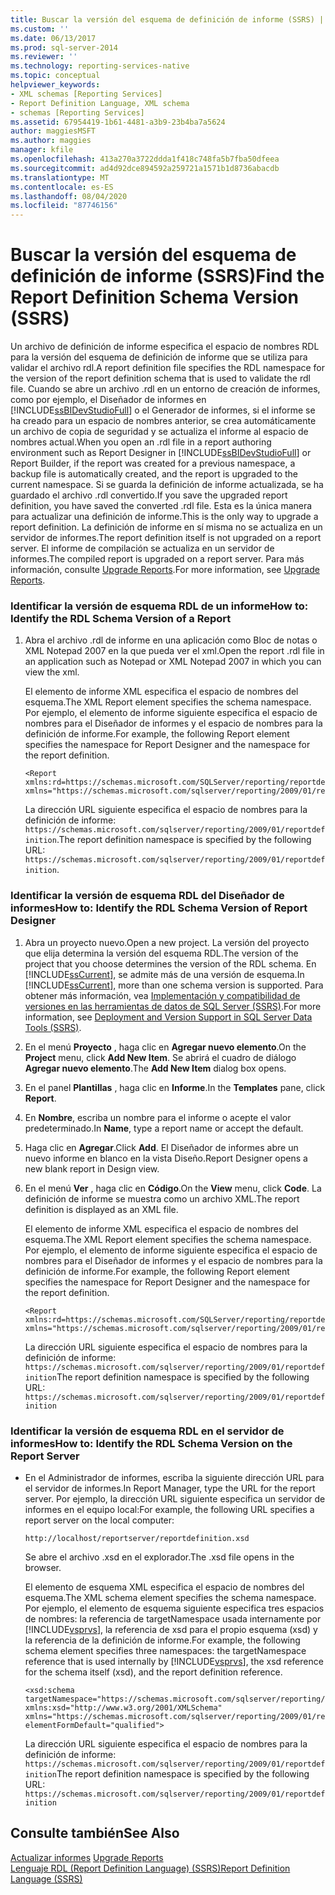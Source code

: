 ```yaml
---
title: Buscar la versión del esquema de definición de informe (SSRS) | Microsoft Docs
ms.custom: ''
ms.date: 06/13/2017
ms.prod: sql-server-2014
ms.reviewer: ''
ms.technology: reporting-services-native
ms.topic: conceptual
helpviewer_keywords:
- XML schemas [Reporting Services]
- Report Definition Language, XML schema
- schemas [Reporting Services]
ms.assetid: 67954419-1b61-4481-a3b9-23b4ba7a5624
author: maggiesMSFT
ms.author: maggies
manager: kfile
ms.openlocfilehash: 413a270a3722ddda1f418c748fa5b7fba50dfeea
ms.sourcegitcommit: ad4d92dce894592a259721a1571b1d8736abacdb
ms.translationtype: MT
ms.contentlocale: es-ES
ms.lasthandoff: 08/04/2020
ms.locfileid: "87746156"
---
```

# <a name="find-the-report-definition-schema-version-ssrs"></a><span data-ttu-id="a5751-102">Buscar la versión del esquema de definición de informe (SSRS)</span><span class="sxs-lookup"><span data-stu-id="a5751-102">Find the Report Definition Schema Version (SSRS)</span></span>
  <span data-ttu-id="a5751-103">Un archivo de definición de informe especifica el espacio de nombres RDL para la versión del esquema de definición de informe que se utiliza para validar el archivo rdl.</span><span class="sxs-lookup"><span data-stu-id="a5751-103">A report definition file specifies the RDL namespace for the version of the report definition schema that is used to validate the rdl file.</span></span> <span data-ttu-id="a5751-104">Cuando se abre un archivo .rdl en un entorno de creación de informes, como por ejemplo, el Diseñador de informes en [!INCLUDE[ssBIDevStudioFull](../../includes/ssbidevstudiofull-md.md)] o el Generador de informes, si el informe se ha creado para un espacio de nombres anterior, se crea automáticamente un archivo de copia de seguridad y se actualiza el informe al espacio de nombres actual.</span><span class="sxs-lookup"><span data-stu-id="a5751-104">When you open an .rdl file in a report authoring environment such as Report Designer in [!INCLUDE[ssBIDevStudioFull](../../includes/ssbidevstudiofull-md.md)] or Report Builder, if the report was created for a previous namespace, a backup file is automatically created, and the report is upgraded to the current namespace.</span></span> <span data-ttu-id="a5751-105">Si se guarda la definición de informe actualizada, se ha guardado el archivo .rdl convertido.</span><span class="sxs-lookup"><span data-stu-id="a5751-105">If you save the upgraded report definition, you have saved the converted .rdl file.</span></span> <span data-ttu-id="a5751-106">Esta es la única manera para actualizar una definición de informe.</span><span class="sxs-lookup"><span data-stu-id="a5751-106">This is the only way to upgrade a report definition.</span></span> <span data-ttu-id="a5751-107">La definición de informe en sí misma no se actualiza en un servidor de informes.</span><span class="sxs-lookup"><span data-stu-id="a5751-107">The report definition itself is not upgraded on a report server.</span></span> <span data-ttu-id="a5751-108">El informe de compilación se actualiza en un servidor de informes.</span><span class="sxs-lookup"><span data-stu-id="a5751-108">The compiled report is upgraded on a report server.</span></span> <span data-ttu-id="a5751-109">Para más información, consulte [Upgrade Reports](../install-windows/upgrade-reports.md).</span><span class="sxs-lookup"><span data-stu-id="a5751-109">For more information, see [Upgrade Reports](../install-windows/upgrade-reports.md).</span></span>  
  
### <a name="how-to-identify-the-rdl-schema-version-of-a-report"></a><span data-ttu-id="a5751-110">Identificar la versión de esquema RDL de un informe</span><span class="sxs-lookup"><span data-stu-id="a5751-110">How to: Identify the RDL Schema Version of a Report</span></span>  
  
1.  <span data-ttu-id="a5751-111">Abra el archivo .rdl de informe en una aplicación como Bloc de notas o XML Notepad 2007 en la que pueda ver el xml.</span><span class="sxs-lookup"><span data-stu-id="a5751-111">Open the report .rdl file in an application such as Notepad or XML Notepad 2007 in which you can view the xml.</span></span>  
  
     <span data-ttu-id="a5751-112">El elemento de informe XML especifica el espacio de nombres del esquema.</span><span class="sxs-lookup"><span data-stu-id="a5751-112">The XML Report element specifies the schema namespace.</span></span> <span data-ttu-id="a5751-113">Por ejemplo, el elemento de informe siguiente especifica el espacio de nombres para el Diseñador de informes y el espacio de nombres para la definición de informe.</span><span class="sxs-lookup"><span data-stu-id="a5751-113">For example, the following Report element specifies the namespace for Report Designer and the namespace for the report definition.</span></span>  
  
    ```  
    <Report xmlns:rd=https://schemas.microsoft.com/SQLServer/reporting/reportdesigner   
    xmlns="https://schemas.microsoft.com/sqlserver/reporting/2009/01/reportdefinition">  
    ```  
  
     <span data-ttu-id="a5751-114">La dirección URL siguiente especifica el espacio de nombres para la definición de informe: `https://schemas.microsoft.com/sqlserver/reporting/2009/01/reportdefinition`.</span><span class="sxs-lookup"><span data-stu-id="a5751-114">The report definition namespace is specified by the following URL: `https://schemas.microsoft.com/sqlserver/reporting/2009/01/reportdefinition`.</span></span>  
  
### <a name="how-to-identify-the-rdl-schema-version-of-report-designer"></a><span data-ttu-id="a5751-115">Identificar la versión de esquema RDL del Diseñador de informes</span><span class="sxs-lookup"><span data-stu-id="a5751-115">How to: Identify the RDL Schema Version of Report Designer</span></span>  
  
1.  <span data-ttu-id="a5751-116">Abra un proyecto nuevo.</span><span class="sxs-lookup"><span data-stu-id="a5751-116">Open a new project.</span></span> <span data-ttu-id="a5751-117">La versión del proyecto que elija determina la versión del esquema RDL.</span><span class="sxs-lookup"><span data-stu-id="a5751-117">The version of the project that you choose determines the version of the RDL schema.</span></span> <span data-ttu-id="a5751-118">En [!INCLUDE[ssCurrent](../../includes/sscurrent-md.md)], se admite más de una versión de esquema.</span><span class="sxs-lookup"><span data-stu-id="a5751-118">In [!INCLUDE[ssCurrent](../../includes/sscurrent-md.md)], more than one schema version is supported.</span></span> <span data-ttu-id="a5751-119">Para obtener más información, vea [Implementación y compatibilidad de versiones en las herramientas de datos de SQL Server &#40;SSRS&#41;](../tools/deployment-and-version-support-in-sql-server-data-tools-ssrs.md).</span><span class="sxs-lookup"><span data-stu-id="a5751-119">For more information, see [Deployment and Version Support in SQL Server Data Tools &#40;SSRS&#41;](../tools/deployment-and-version-support-in-sql-server-data-tools-ssrs.md).</span></span>  
  
2.  <span data-ttu-id="a5751-120">En el menú **Proyecto** , haga clic en **Agregar nuevo elemento**.</span><span class="sxs-lookup"><span data-stu-id="a5751-120">On the **Project** menu, click **Add New Item**.</span></span> <span data-ttu-id="a5751-121">Se abrirá el cuadro de diálogo **Agregar nuevo elemento**.</span><span class="sxs-lookup"><span data-stu-id="a5751-121">The **Add New Item** dialog box opens.</span></span>  
  
3.  <span data-ttu-id="a5751-122">En el panel **Plantillas** , haga clic en **Informe**.</span><span class="sxs-lookup"><span data-stu-id="a5751-122">In the **Templates** pane, click **Report**.</span></span>  
  
4.  <span data-ttu-id="a5751-123">En **Nombre**, escriba un nombre para el informe o acepte el valor predeterminado.</span><span class="sxs-lookup"><span data-stu-id="a5751-123">In **Name**, type a report name or accept the default.</span></span>  
  
5.  <span data-ttu-id="a5751-124">Haga clic en **Agregar**.</span><span class="sxs-lookup"><span data-stu-id="a5751-124">Click **Add**.</span></span> <span data-ttu-id="a5751-125">El Diseñador de informes abre un nuevo informe en blanco en la vista Diseño.</span><span class="sxs-lookup"><span data-stu-id="a5751-125">Report Designer opens a new blank report in Design view.</span></span>  
  
6.  <span data-ttu-id="a5751-126">En el menú **Ver** , haga clic en **Código**.</span><span class="sxs-lookup"><span data-stu-id="a5751-126">On the **View** menu, click **Code**.</span></span> <span data-ttu-id="a5751-127">La definición de informe se muestra como un archivo XML.</span><span class="sxs-lookup"><span data-stu-id="a5751-127">The report definition is displayed as an XML file.</span></span>  
  
     <span data-ttu-id="a5751-128">El elemento de informe XML especifica el espacio de nombres del esquema.</span><span class="sxs-lookup"><span data-stu-id="a5751-128">The XML Report element specifies the schema namespace.</span></span> <span data-ttu-id="a5751-129">Por ejemplo, el elemento de informe siguiente especifica el espacio de nombres para el Diseñador de informes y el espacio de nombres para la definición de informe.</span><span class="sxs-lookup"><span data-stu-id="a5751-129">For example, the following Report element specifies the namespace for Report Designer and the namespace for the report definition.</span></span>  
  
    ```  
    <Report xmlns:rd=https://schemas.microsoft.com/SQLServer/reporting/reportdesigner  
    xmlns="https://schemas.microsoft.com/sqlserver/reporting/2009/01/reportdefinition">  
    ```  
  
     <span data-ttu-id="a5751-130">La dirección URL siguiente especifica el espacio de nombres para la definición de informe: `https://schemas.microsoft.com/sqlserver/reporting/2009/01/reportdefinition`</span><span class="sxs-lookup"><span data-stu-id="a5751-130">The report definition namespace is specified by the following URL: `https://schemas.microsoft.com/sqlserver/reporting/2009/01/reportdefinition`</span></span>  
  
### <a name="how-to-identify-the-rdl-schema-version-on-the-report-server"></a><span data-ttu-id="a5751-131">Identificar la versión de esquema RDL en el servidor de informes</span><span class="sxs-lookup"><span data-stu-id="a5751-131">How to: Identify the RDL Schema Version on the Report Server</span></span>  
  
-   <span data-ttu-id="a5751-132">En el Administrador de informes, escriba la siguiente dirección URL para el servidor de informes.</span><span class="sxs-lookup"><span data-stu-id="a5751-132">In Report Manager, type the URL for the report server.</span></span> <span data-ttu-id="a5751-133">Por ejemplo, la dirección URL siguiente especifica un servidor de informes en el equipo local:</span><span class="sxs-lookup"><span data-stu-id="a5751-133">For example, the following URL specifies a report server on the local computer:</span></span>  
  
     `http://localhost/reportserver/reportdefinition.xsd`  
  
     <span data-ttu-id="a5751-134">Se abre el archivo .xsd en el explorador.</span><span class="sxs-lookup"><span data-stu-id="a5751-134">The .xsd file opens in the browser.</span></span>  
  
     <span data-ttu-id="a5751-135">El elemento de esquema XML especifica el espacio de nombres del esquema.</span><span class="sxs-lookup"><span data-stu-id="a5751-135">The XML schema element specifies the schema namespace.</span></span> <span data-ttu-id="a5751-136">Por ejemplo, el elemento de esquema siguiente especifica tres espacios de nombres: la referencia de targetNamespace usada internamente por [!INCLUDE[vsprvs](../../includes/vsprvs-md.md)], la referencia de xsd para el propio esquema (xsd) y la referencia de la definición de informe.</span><span class="sxs-lookup"><span data-stu-id="a5751-136">For example, the following schema element specifies three namespaces: the targetNamespace reference that is used internally by [!INCLUDE[vsprvs](../../includes/vsprvs-md.md)], the xsd reference for the schema itself (xsd), and the report definition reference.</span></span>  
  
    ```  
    <xsd:schema   
    targetNamespace="https://schemas.microsoft.com/sqlserver/reporting/2009/01/reportdefinition"   
    xmlns:xsd="http://www.w3.org/2001/XMLSchema"   
    xmlns="https://schemas.microsoft.com/sqlserver/reporting/2009/01/reportdefinition"   
    elementFormDefault="qualified">  
    ```  
  
     <span data-ttu-id="a5751-137">La dirección URL siguiente especifica el espacio de nombres para la definición de informe: `https://schemas.microsoft.com/sqlserver/reporting/2009/01/reportdefinition`</span><span class="sxs-lookup"><span data-stu-id="a5751-137">The report definition namespace is specified by the following URL: `https://schemas.microsoft.com/sqlserver/reporting/2009/01/reportdefinition`</span></span>  
  
## <a name="see-also"></a><span data-ttu-id="a5751-138">Consulte también</span><span class="sxs-lookup"><span data-stu-id="a5751-138">See Also</span></span>  
 <span data-ttu-id="a5751-139">[Actualizar informes](../install-windows/upgrade-reports.md) </span><span class="sxs-lookup"><span data-stu-id="a5751-139">[Upgrade Reports](../install-windows/upgrade-reports.md) </span></span>  
 [<span data-ttu-id="a5751-140">Lenguaje RDL (Report Definition Language) &#40;SSRS&#41;</span><span class="sxs-lookup"><span data-stu-id="a5751-140">Report Definition Language &#40;SSRS&#41;</span></span>](report-definition-language-ssrs.md)  
  
  
